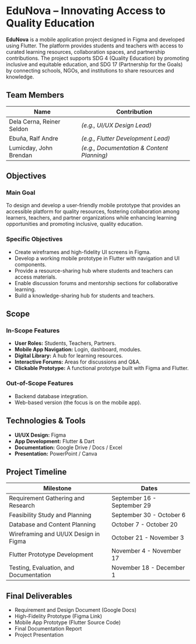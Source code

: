 # EduNova – Innovating Access to Quality Education

**EduNova** is a mobile application project designed in Figma and developed using Flutter. The platform provides students and teachers with access to curated learning resources, collaboration spaces, and partnership contributions. The project supports SDG 4 (Quality Education) by promoting inclusive and equitable education, and SDG 17 (Partnership for the Goals) by connecting schools, NGOs, and institutions to share resources and knowledge.

## Team Members

| Name                     | Contribution                               |
| ------------------------ | ------------------------------------------ |
| Dela Cerna, Reiner Seldon | *(e.g., UI/UX Design Lead)*                |
| Ebuña, Ralf Andre        | *(e.g., Flutter Development Lead)*         |
| Lumicday, John Brendan   | *(e.g., Documentation & Content Planning)* |

## Objectives

### Main Goal
To design and develop a user-friendly mobile prototype that provides an accessible platform for quality resources, fostering collaboration among learners, teachers, and partner organizations while enhancing learning opportunities and promoting inclusive, quality education.

### Specific Objectives
- Create wireframes and high-fidelity UI screens in Figma.
- Develop a working mobile prototype in Flutter with navigation and UI components.
- Provide a resource-sharing hub where students and teachers can access materials.
- Enable discussion forums and mentorship sections for collaborative learning.
- Build a knowledge-sharing hub for students and teachers.

## Scope

### In-Scope Features
*   **User Roles:** Students, Teachers, Partners.
*   **Mobile App Navigation:** Login, dashboard, modules.
*   **Digital Library:** A hub for learning resources.
*   **Interactive Forums:** Areas for discussions and Q&A.
*   **Clickable Prototype:** A functional prototype built with Figma and Flutter.

### Out-of-Scope Features
*   Backend database integration.
*   Web-based version (the focus is on the mobile app).

## Technologies & Tools

*   **UI/UX Design:** Figma
*   **App Development:** Flutter & Dart
*   **Documentation:** Google Drive / Docs / Excel
*   **Presentation:** PowerPoint / Canva

## Project Timeline

| Milestone                               | Dates                      |
| --------------------------------------- | -------------------------- |
| Requirement Gathering and Research      | September 16 - September 29 |
| Feasibility Study and Planning          | September 30 - October 6   |
| Database and Content Planning           | October 7 - October 20     |
| Wireframing and UI/UX Design in Figma   | October 21 - November 3    |
| Flutter Prototype Development           | November 4 - November 17   |
| Testing, Evaluation, and Documentation  | November 18 - December 1   |

## Final Deliverables

- Requirement and Design Document (Google Docs)
- High-Fidelity Prototype (Figma Link)
- Mobile App Prototype (Flutter Source Code)
- Final Documentation Report
- Project Presentation